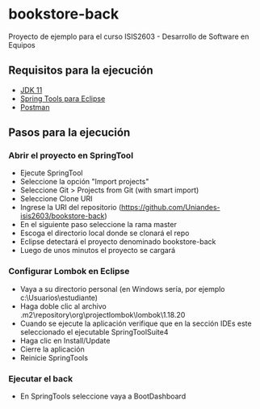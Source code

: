 # bookstore-back

Proyecto de ejemplo para el curso ISIS2603 - Desarrollo de Software en Equipos

## Requisitos para la ejecución

- [JDK 11](https://www.oracle.com/java/technologies/javase-jdk11-downloads.html)
- [Spring Tools para Eclipse](https://spring.io/tools)
- [Postman](https://www.postman.com/downloads/)

## Pasos para la ejecución

### Abrir el proyecto en SpringTool
- Ejecute SpringTool
- Seleccione la opción "Import projects"
- Seleccione Git > Projects from Git (with smart import)
- Seleccione Clone URI
- Ingrese la URI del repositorio (https://github.com/Uniandes-isis2603/bookstore-back)
- En el siguiente paso seleccione la rama master
- Escoga el directorio local donde se clonará el repo
- Eclipse detectará el proyecto denominado bookstore-back
- Luego de unos minutos el proyecto se cargará

### Configurar Lombok en Eclipse
- Vaya a su directorio personal (en Windows sería, por ejemplo c:\Usuarios\estudiante\)
- Haga doble clic al archivo .m2\repository\org\projectlombok\lombok\1.18.20
- Cuando se ejecute la aplicación verifique que en la sección IDEs este seleccionado el ejecutable SpringToolSuite4
- Haga clic en Install/Update
- Cierre la aplicación 
- Reinicie SpringTools

### Ejecutar el back
- En SpringTools seleccione vaya a BootDashboard
